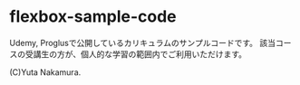# flexbox-sample-code

Udemy, Proglusで公開しているカリキュラムのサンプルコードです。 該当コースの受講生の方が、個人的な学習の範囲内でご利用いただけます。

(C)Yuta Nakamura.
